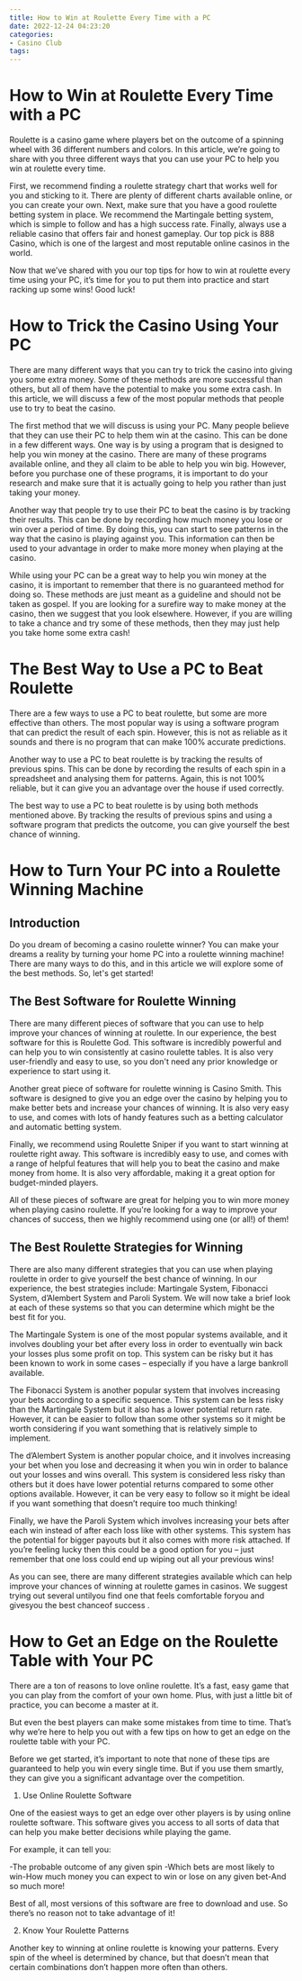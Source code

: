 ```yaml
---
title: How to Win at Roulette Every Time with a PC
date: 2022-12-24 04:23:20
categories:
- Casino Club
tags:
---
```



#  How to Win at Roulette Every Time with a PC

Roulette is a casino game where players bet on the outcome of a spinning wheel with 36 different numbers and colors. In this article, we’re going to share with you three different ways that you can use your PC to help you win at roulette every time.

First, we recommend finding a roulette strategy chart that works well for you and sticking to it. There are plenty of different charts available online, or you can create your own. Next, make sure that you have a good roulette betting system in place. We recommend the Martingale betting system, which is simple to follow and has a high success rate. Finally, always use a reliable casino that offers fair and honest gameplay. Our top pick is 888 Casino, which is one of the largest and most reputable online casinos in the world.

Now that we’ve shared with you our top tips for how to win at roulette every time using your PC, it’s time for you to put them into practice and start racking up some wins! Good luck!

#  How to Trick the Casino Using Your PC

There are many different ways that you can try to trick the casino into giving you some extra money. Some of these methods are more successful than others, but all of them have the potential to make you some extra cash. In this article, we will discuss a few of the most popular methods that people use to try to beat the casino.

The first method that we will discuss is using your PC. Many people believe that they can use their PC to help them win at the casino. This can be done in a few different ways. One way is by using a program that is designed to help you win money at the casino. There are many of these programs available online, and they all claim to be able to help you win big. However, before you purchase one of these programs, it is important to do your research and make sure that it is actually going to help you rather than just taking your money.

Another way that people try to use their PC to beat the casino is by tracking their results. This can be done by recording how much money you lose or win over a period of time. By doing this, you can start to see patterns in the way that the casino is playing against you. This information can then be used to your advantage in order to make more money when playing at the casino.

While using your PC can be a great way to help you win money at the casino, it is important to remember that there is no guaranteed method for doing so. These methods are just meant as a guideline and should not be taken as gospel. If you are looking for a surefire way to make money at the casino, then we suggest that you look elsewhere. However, if you are willing to take a chance and try some of these methods, then they may just help you take home some extra cash!

#  The Best Way to Use a PC to Beat Roulette

There are a few ways to use a PC to beat roulette, but some are more effective than others. The most popular way is using a software program that can predict the result of each spin. However, this is not as reliable as it sounds and there is no program that can make 100% accurate predictions.

Another way to use a PC to beat roulette is by tracking the results of previous spins. This can be done by recording the results of each spin in a spreadsheet and analysing them for patterns. Again, this is not 100% reliable, but it can give you an advantage over the house if used correctly.

The best way to use a PC to beat roulette is by using both methods mentioned above. By tracking the results of previous spins and using a software program that predicts the outcome, you can give yourself the best chance of winning.

#  How to Turn Your PC into a Roulette Winning Machine

## Introduction

Do you dream of becoming a casino roulette winner? You can make your dreams a reality by turning your home PC into a roulette winning machine! There are many ways to do this, and in this article we will explore some of the best methods. So, let's get started!

## The Best Software for Roulette Winning

There are many different pieces of software that you can use to help improve your chances of winning at roulette. In our experience, the best software for this is Roulette God. This software is incredibly powerful and can help you to win consistently at casino roulette tables. It is also very user-friendly and easy to use, so you don't need any prior knowledge or experience to start using it.

Another great piece of software for roulette winning is Casino Smith. This software is designed to give you an edge over the casino by helping you to make better bets and increase your chances of winning. It is also very easy to use, and comes with lots of handy features such as a betting calculator and automatic betting system.

Finally, we recommend using Roulette Sniper if you want to start winning at roulette right away. This software is incredibly easy to use, and comes with a range of helpful features that will help you to beat the casino and make money from home. It is also very affordable, making it a great option for budget-minded players.

All of these pieces of software are great for helping you to win more money when playing casino roulette. If you're looking for a way to improve your chances of success, then we highly recommend using one (or all!) of them!

## The Best Roulette Strategies for Winning

There are also many different strategies that you can use when playing roulette in order to give yourself the best chance of winning. In our experience, the best strategies include: Martingale System, Fibonacci System, d’Alembert System and Paroli System. We will now take a brief look at each of these systems so that you can determine which might be the best fit for you.

The Martingale System is one of the most popular systems available, and it involves doubling your bet after every loss in order to eventually win back your losses plus some profit on top. This system can be risky but it has been known to work in some cases – especially if you have a large bankroll available.

The Fibonacci System is another popular system that involves increasing your bets according to a specific sequence. This system can be less risky than the Martingale System but it also has a lower potential return rate. However, it can be easier to follow than some other systems so it might be worth considering if you want something that is relatively simple to implement.


 The d’Alembert System is another popular choice, and it involves increasing your bet when you lose and decreasing it when you win in order to balance out your losses and wins overall. This system is considered less risky than others but it does have lower potential returns compared to some other options available. However, it can be very easy to follow so it might be ideal if you want something that doesn’t require too much thinking!

 Finally, we have the Paroli System which involves increasing your bets after each win instead of after each loss like with other systems. This system has the potential for bigger payouts but it also comes with more risk attached. If you’re feeling lucky then this could be a good option for you – just remember that one loss could end up wiping out all your previous wins!

 As you can see, there are many different strategies available which can help improve your chances of winning at roulette games in casinos. We suggest trying out several untilyou find one that feels comfortable foryou and givesyou the best chanceof success .

#  How to Get an Edge on the Roulette Table with Your PC

There are a ton of reasons to love online roulette. It’s a fast, easy game that you can play from the comfort of your own home. Plus, with just a little bit of practice, you can become a master at it.

But even the best players can make some mistakes from time to time. That’s why we’re here to help you out with a few tips on how to get an edge on the roulette table with your PC.

Before we get started, it’s important to note that none of these tips are guaranteed to help you win every single time. But if you use them smartly, they can give you a significant advantage over the competition.

1. Use Online Roulette Software

One of the easiest ways to get an edge over other players is by using online roulette software. This software gives you access to all sorts of data that can help you make better decisions while playing the game.

For example, it can tell you:

-The probable outcome of any given spin
-Which bets are most likely to win-How much money you can expect to win or lose on any given bet-And so much more!

Best of all, most versions of this software are free to download and use. So there’s no reason not to take advantage of it!

2. Know Your Roulette Patterns

Another key to winning at online roulette is knowing your patterns. Every spin of the wheel is determined by chance, but that doesn’t mean that certain combinations don’t happen more often than others.

















